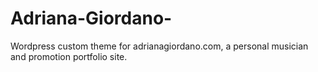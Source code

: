 # Adriana-Giordano-
Wordpress custom theme for adrianagiordano.com, a personal musician and promotion portfolio site.
